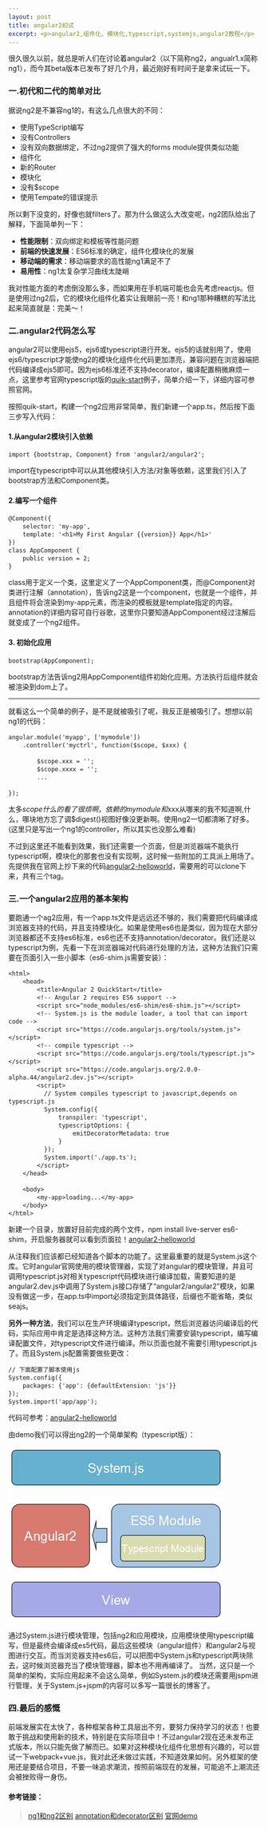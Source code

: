 ```yaml
---
layout: post
title: angular2初试
excerpt: <p>angular2,组件化，模块化,typescript,systemjs,angular2教程</p>
---
```


很久很久以前，就总是听人们在讨论着angular2（以下简称ng2，angualr1.x简称ng1），而今其beta版本已发布了好几个月，最近刚好有时间于是拿来试玩一下。


### 一.初代和二代的简单对比

据说ng2是不兼容ng1的，有这么几点很大的不同：

* 使用TypeScript编写
* 没有Controllers
* 没有双向数据绑定，不过ng2提供了强大的forms module提供类似功能
* 组件化
* 新的Router
* 模块化
* 没有$scope
* 使用Tempate的错误提示

所以剩下没变的，好像也就filters了。那为什么做这么大改变呢，ng2团队给出了解释，下面简单列一下：

* __性能限制__：双向绑定和模板等性能问题
* __前端的快速发展__：ES6标准的确定，组件化模块化的发展
* __移动端的需求__：移动端要求的高性能ng1满足不了
* __易用性__：ng1太复杂学习曲线太陡峭

我对性能方面的考虑倒没那么多，而如果用在手机端可能也会先考虑reactjs。但是使用过ng2后，它的模块化组件化着实让我眼前一亮！和ng1那种糟糕的写法比起来简直就是：完美～！

### 二.angular2代码怎么写

angular2可以使用ejs5，ejs6或typescript进行开发。ejs5的话就别用了，使用ejs6/typescript才能使ng2的模块化组件化代码更加漂亮，兼容问题在浏览器端把代码编译成ejs5即可。因为ejs6标准还不支持decorator，编译配置稍微麻烦一点，这里参考官网typescript版的<a href="https://angular.io/docs/ts/latest/quickstart.html" target="_blank">quik-start</a>例子，简单介绍一下，详细内容可参照官网。

按照quik-start，构建一个ng2应用非常简单，我们新建一个app.ts，然后按下面三步写入代码：

#### 1.从angular2模块引入依赖

```
import {bootstrap, Component} from 'angular2/angular2';
```
import在typescript中可以从其他模块引入方法/对象等依赖，这里我们引入了bootstrap方法和Component类。

#### 2.编写一个组件

```
@Component({
    selector: 'my-app',
    template: '<h1>My First Angular {{version}} App</h1>'
})
class AppComponent {
    public version = 2;
}
```
class用于定义一个类，这里定义了一个AppComponent类，而@Component对类进行注解（annotation），告诉ng2这是一个component，也就是一个组件，并且组件将会渲染到my-app元素，而渲染的模板就是template指定的内容。annotation的详细内容可自行谷歌，这里你只要知道AppComponent经过注解后就变成了一个ng2组件。

#### 3. 初始化应用

```
bootstrap(AppComponent);
```
bootstrap方法告诉ng2用AppComponent组件初始化应用。方法执行后组件就会被渲染到dom上了。

------
就看这么一个简单的例子，是不是就被吸引了呢，我反正是被吸引了。想想以前ng1的代码：

```
angular.module('myapp', ['mymodule'])
    .controller('myctrl', function($scope, $xxx) {

        $scope.xxx = '';
        $scope.xxxx = '';
        ...

});
```
太多$scope什么的看了很烦啊，依赖的mymodule和$xxx从哪来的我不知道啊,什么，哪块地方忘了调$digest()视图好像没更新啊。使用ng2一切都清晰了好多。(这里只是写出一个ng1的controller，所以其实也没那么难看)

不过到这里还不能看到效果，我们还需要一个页面，但是浏览器端不能执行typescript啊，模块化的那套也没有实现啊，这时候一些附加的工具派上用场了。先提供我在官网上抄下来的代码<a href="https://github.com/plusice/angular2-helloworld/tree/v1.1" target="_blank">angular2-helloworld</a>，需要用的可以clone下来，共有三个tag。


### 三.一个angular2应用的基本架构
要跑通一个ag2应用，有一个app.ts文件是远远还不够的，我们需要把代码编译成浏览器支持的代码，并且支持模块化。如果是使用es6也是类似，因为现在大部分浏览器都还不支持es6标准，es6也还不支持annotation/decorator。我们还是以typescript为例，先看一下在浏览器端对代码进行处理的方法，这种方法我们只需要在页面引入一些小脚本（es6-shim.js需要安装）：

```
<html>
    <head>
        <title>Angular 2 QuickStart</title>
        <!-- Angular 2 requires ES6 support -->
        <script src="node_modules/es6-shim/es6-shim.js"></script>
        <!-- System.js is the module loader, a tool that can import code -->
        <script src="https://code.angularjs.org/tools/system.js"></script>
        <!-- compile typescript -->
        <script src="https://code.angularjs.org/tools/typescript.js"></script>
        <script src="https://code.angularjs.org/2.0.0-alpha.44/angular2.dev.js"></script>
        <script>
          // System compiles typescript to javascript,depends on typescript.js
          System.config({
              transpiler: 'typescript',
              typescriptOptions: {
                  emitDecoratorMetadata: true
              }
          });
          System.import('./app.ts');
        </script>
    </head>

    <body>
        <my-app>loading...</my-app>
    </body>
</html>
```
新建一个目录，放置好目前完成的两个文件，npm install live-server es6-shim，开启服务器就可以看到页面拉！<a href="https://github.com/plusice/angular2-helloworld/tree/v1.1" target="_blank">angular2-helloworld</a>

从注释我们应该都已经知道各个脚本的功能了。这里最重要的就是System.js这个库。它时angular官网使用的模块管理器，实现了对angular的模块管理，并且可调用typescript.js对相关typescript代码模块进行编译加载，需要知道的是angular2.dev.js中调用了System.js接口存储了“angular2/angular2”模块，如果没有做这一步，在app.ts中import必须指定到具体路径，后缀也不能省略，类似seajs。

__另外一种方法__，我们可以在生产环境编译typescript，然后浏览器访问编译后的代码，实际应用中肯定是选择这种方法。这种方法我们需要安装typescript，编写编译配置文件，对typescript文件进行编译。所以页面也就不需要引用typescript.js了。而且System.js配置需要做些更改：

```
// 下面配置了脚本使用js
System.config({
    packages: {'app': {defaultExtension: 'js'}}
});
System.import('app/app');
```
代码可参考：<a href="https://github.com/plusice/angular2-helloworld/tree/v1.2" target="_blank">angular2-helloworld</a>

由demo我们可以得出ng2的一个简单架构（typescript版）：

<img src="/img/resource/ng2_framework.png">

通过System.js进行模块管理，包括ng2和应用模块，应用模块使用typescript编写，但是最终会编译成es5代码，最后这些模块（angular组件）和angular2与视图进行交互。而当浏览器支持es6后，可以把图中System.js和typescript两块除去，这时候浏览器充当了模块管理器，脚本也不用再编译了。
当然，这只是一个简单的架构，实际应用起来不会这么简单，例如System.js的模块还需要用jspm进行管理，关于System.js+jspm的内容可以多写一篇很长的博客了。

### 四.最后的感慨

前端发展实在太快了，各种框架各种工具层出不穷，要努力保持学习的状态！也要敢于挑战和使用新的技术，特别是在实际项目中！不过angular2现在还未发布正式版本，所以只能先做了解而已。如果对这种模块化组件化思想有兴趣的，可以尝试一下webpack+vue.js，我对此还未做过实践，不知道效果如何。另外框架的使用还是要结合项目，不要一味追求潮流，按照前端现在的发展，可能追不上潮流还会被挫败得一身伤。


#### 参考链接：
> <a href="http://blog.mgechev.com/2015/04/06/angular2-first-impressions/">ng1和ng2区别</a>
> <a href="http://blog.thoughtram.io/angular/2015/05/03/the-difference-between-annotations-and-decorators.html">annotation和decorator区别</a>
> <a href="https://angular.io/docs/ts/latest/quickstart.html#es6support">官网demo</a>
